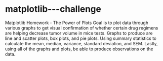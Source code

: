# matplotlib---challenge
Matplotlib Homework - The Power of Plots
Goal is to plot data through various graphs to get visual confirmation of whether certain drug regimens are helping decrease tumor volume in mice tests.
Graphs to produce are line and scatter plots, box plots, and pie plots. 
Using summary statistics to calculate the mean, median, variance, standard deviation, and SEM.
Lastly, using all of the graphs and plots, be able to produce observations on the data.
